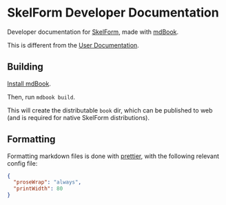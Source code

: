 # SkelForm Developer Documentation

Developer documentation for [SkelForm](https://github.com/Retropaint/SkelForm), made with [mdBook](https://github.com/rust-lang/mdBook).

This is different from the [User Documentation](https://github.com/retropaint/skelform_user_docs).

## Building

[Install mdBook](https://rust-lang.github.io/mdBook/guide/installation.html).

Then, run `mdbook build`.

This will create the distributable `book` dir, which can be published to web (and is required for native SkelForm distributions).

## Formatting

Formatting markdown files is done with [prettier](https://prettier.io/), with the
following relevant config file:

````json
{
  "proseWrap": "always",
  "printWidth": 80
}
````

